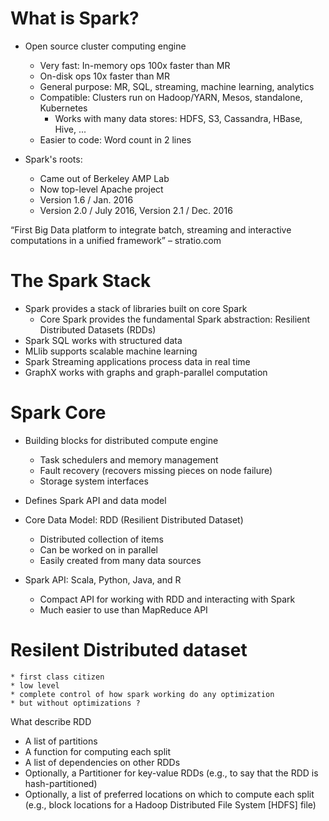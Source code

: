 # What is Spark?
* Open source cluster computing engine
  - Very fast: In-memory ops 100x faster than MR
  - On-disk ops 10x faster than MR
  - General purpose: MR, SQL, streaming, machine learning, analytics
  - Compatible: Clusters run on Hadoop/YARN, Mesos, standalone, Kubernetes
    + Works with many data stores: HDFS, S3, Cassandra, HBase, Hive, ...
  - Easier to code: Word count in 2 lines

* Spark's roots:
  - Came out of Berkeley AMP Lab
  - Now top-level Apache project
  - Version 1.6 / Jan. 2016
  - Version 2.0 / July 2016, Version 2.1 / Dec. 2016

“First Big Data platform to integrate batch, streaming and interactive
computations in a unified framework” – stratio.com

# The Spark Stack

* Spark provides a stack of libraries built on core Spark
    - Core Spark provides the fundamental Spark abstraction: Resilient Distributed
Datasets (RDDs)
* Spark SQL works with structured data
* MLlib supports scalable machine learning
* Spark Streaming applications process data in real time
* GraphX works with graphs and graph-parallel computation

# Spark Core
* Building blocks for distributed compute engine
  - Task schedulers and memory management
  - Fault recovery (recovers missing pieces on node failure)
  - Storage system interfaces

* Defines Spark API and data model

* Core Data Model: RDD (Resilient Distributed Dataset)
  - Distributed collection of items
  - Can be worked on in parallel
  - Easily created from many data sources

* Spark API: Scala, Python, Java, and R
  - Compact API for working with RDD and interacting with Spark
  - Much easier to use than MapReduce API

# Resilent Distributed dataset
    * first class citizen
    * low level
    * complete control of how spark working do any optimization
    * but without optimizations ?

What describe RDD
* A list of partitions
* A function for computing each split
* A list of dependencies on other RDDs 
* Optionally, a Partitioner for key-value RDDs (e.g., to say that the RDD is hash-partitioned)
* Optionally, a list of preferred locations on which to compute each split (e.g., block locations for a Hadoop Distributed File System [HDFS] file)
